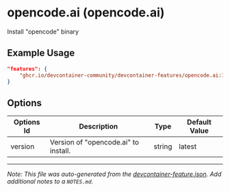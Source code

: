 
# opencode.ai (opencode.ai)

Install "opencode" binary

## Example Usage

```json
"features": {
    "ghcr.io/devcontainer-community/devcontainer-features/opencode.ai:1": {}
}
```

## Options

| Options Id | Description | Type | Default Value |
|-----|-----|-----|-----|
| version | Version of "opencode.ai" to install. | string | latest |



---

_Note: This file was auto-generated from the [devcontainer-feature.json](https://github.com/devcontainer-community/devcontainer-features/blob/main/src/opencode.ai/devcontainer-feature.json).  Add additional notes to a `NOTES.md`._
